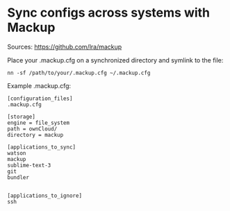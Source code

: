 # Sync configs across systems with Mackup

Sources: https://github.com/lra/mackup


Place your .mackup.cfg on a synchronized directory and symlink to the file:

`nn -sf /path/to/your/.mackup.cfg ~/.mackup.cfg`

Example .mackup.cfg:

```
[configuration_files]
.mackup.cfg

[storage]
engine = file_system
path = ownCloud/
directory = mackup

[applications_to_sync]
watson
mackup
sublime-text-3
git
bundler


[applications_to_ignore]
ssh
```

